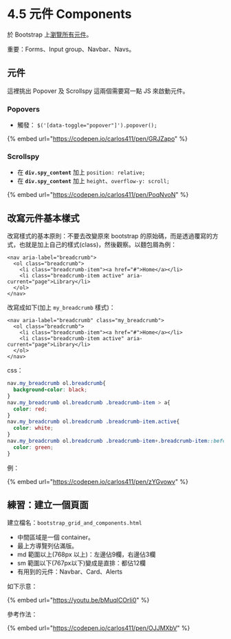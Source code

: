# 4.5 元件 Components

於 Bootstrap 上[瀏覽所有元件](https://getbootstrap.com/docs/4.4/components/alerts/)。

重要：Forms、Input group、Navbar、Navs。

## 元件

這裡挑出 Popover 及 Scrollspy 這兩個需要寫一點 JS 來啟動元件。

### Popovers

* 觸發： `$('[data-toggle="popover"]').popover();`

{% embed url="https://codepen.io/carlos411/pen/GRJZapo" %}



### Scrollspy

* 在 **`div.spy_content`** 加上 `position: relative;`
* 在 **`div.spy_content`** 加上 `height`、`overflow-y: scroll;`

{% embed url="https://codepen.io/carlos411/pen/PoqNvoN" %}



## 改寫元件基本樣式

改寫樣式的基本原則：不要去改變原來 bootstrap 的原始碼，而是透過覆寫的方式，也就是加上自己的樣式\(class\)，然後觀察。以麵包屑為例：

```markup
<nav aria-label="breadcrumb">
  <ol class="breadcrumb">
    <li class="breadcrumb-item"><a href="#">Home</a></li>
    <li class="breadcrumb-item active" aria-current="page">Library</li>
  </ol>
</nav>
```

改寫成如下\(加上 `my_breadcrumb` 樣式\)：

```markup
<nav aria-label="breadcrumb" class="my_breadcrumb">
  <ol class="breadcrumb">
    <li class="breadcrumb-item"><a href="#">Home</a></li>
    <li class="breadcrumb-item active" aria-current="page">Library</li>
  </ol>
</nav>
```

css：

```css
nav.my_breadcrumb ol.breadcrumb{
  background-color: black;
}
nav.my_breadcrumb ol.breadcrumb .breadcrumb-item > a{
  color: red;
}
nav.my_breadcrumb ol.breadcrumb .breadcrumb-item.active{
  color: white;
}
nav.my_breadcrumb ol.breadcrumb .breadcrumb-item+.breadcrumb-item::before{
  color: green;
}
```

例：

{% embed url="https://codepen.io/carlos411/pen/zYGvowv" %}



## 練習：建立一個頁面

建立檔名：`bootstrap_grid_and_components.html`

* 中間區域是一個 container。
* 最上方導覽列佔滿版。
* md 範圍以上\(768px 以上\)：左邊佔9欄，右邊佔3欄
* sm 範圍以下\(767px以下\)變成是直排：都佔12欄
* 有用到的元件：Navbar、Card、Alerts

如下示意：

{% embed url="https://youtu.be/bMuqlCOrIi0" %}

參考作法：

{% embed url="https://codepen.io/carlos411/pen/OJJMXbV" %}



